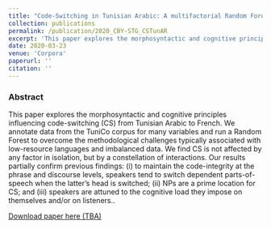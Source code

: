 ```yaml
---
title: "Code-Switching in Tunisian Arabic: A multifactorial Random Forest Analysis"
collection: publications
permalink: /publication/2020_CBY-STG_CSTunAR
excerpt: 'This paper explores the morphosyntactic and cognitive principles influencing code-switching (CS) from Tunisian Arabic to French.'
date: 2020-03-23
venue: 'Corpora'
paperurl: ''
citation: ''
---
```


### Abstract

This paper explores the morphosyntactic and cognitive principles influencing code-switching (CS) from Tunisian Arabic to French. We annotate data from the TuniCo corpus for many variables and run a Random Forest to overcome the methodological challenges typically associated with low-resource languages and imbalanced data. We find CS is not affected by any factor in isolation, but by a constellation of interactions. Our results partially confirm previous findings: (i) to maintain the code-integrity at the phrase and discourse levels, speakers tend to switch dependent parts-of-speech when the latter’s head is switched; (ii) NPs are a prime location for CS; and (iii) speakers are attuned to the cognitive load they impose on themselves and/or on listeners..

[Download paper here (TBA)](soon)

